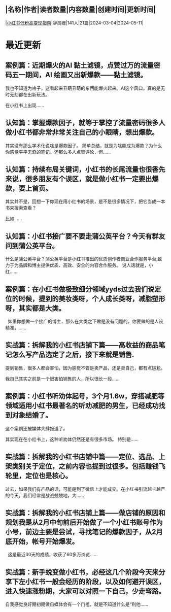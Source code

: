 |名称|作者|读者数量|内容数量|创建时间|更新时间|
---
|[小红书低粉高变现指南](https://xiaobot.net/p/lingshan03?refer=0b133df9-27dc-423b-8101-639049001c13)|@灵姗|141人|21篇|2024-03-04|2024-05-11|

# 最近更新
## 案例篇：近期爆火的AI 黏土滤镜，点赞过万的流量密码五一期间，AI 绘画又出新爆款——黏土滤镜。
我也不知道为啥子，这看起来丑萌丑萌的东西能爆火起来。AI这个风口，真的是无时无刻都在出新玩法。

在小红书上出现......
## 认知篇：掌握爆款因子，就等于掌控了流量密码很多人做小红书都非常非常关注自己的小眼睛，想出爆款。
其实没有那么学术化说啥是爆款因子。
简单总结，就是为啥能成为爆款？为什么你感觉平平无奇的笔记，还那么多人点赞评论，但......
## 认知篇：持续布局关键词，小红书的长尾流量也很香先来说，很多朋友有个误区，就是做小红书一定要出爆款，要上首页。
其实并不是，回想一下你现在用小红书的场景，是不是很多情况下，把它当成一本书来搜索查看？

比如......
## 认知篇：小红书接广要不要走蒲公英平台？今天有群友问到蒲公英平台。
什么是蒲公英平台？蒲公英平台是小红书推出的优质创作者商业合作服务平台,致力于为品牌和博主提供优质、高效、安全的内容合作服务。
说人话就是，小红......
## 案例篇：在小红书做极致细分领域yyds过去我们说定位的时候，提到的美妆类呀，个人成长类呀，减脂塑形呀，其实都是大类。
&nbsp;
如果你想做一个接广的博主，那么在大类之下做是没有问题的，你要做的是人设精准，......
## 实战篇：拆解我的小红书店铺下篇——高收益的商品笔记怎么写产品选定了之后，接下来就是销售.
提到销售，很多人都会害怕，因为感觉不管是卖产品，还是卖自己，都有点尴尬。

我自己其实之前是一个很害怕销售的人，所以很长一段......
## 案例篇：小红书听劝体起号，3个月1.6w，穿搭减肥等领域适用小红书最著名的听劝减肥的男生，已经成功找到对象结婚了。
这个案例还被媒体大肆报道了。

其实现在在小红书上，这种听劝体仍然还是有很多市场。
特别是......
## 实战篇：拆解我的小红书店铺中篇——定位、选品、上架类别关于定位，之前内容也提到过很多。包括赚钱飞轮里，定位也是核心。

过去，如果我们有产品的话，可能是到了微信上才能成交。在小红书引流越卡越严的今天，我们经常是战战兢兢地，大......
## 实战篇：拆解我的小红书店铺上篇——做店铺的原因和规划我是从2月中旬前后开始做了一个小红书账号作为小号，前边主要是尝试，寻找笔记的爆款因子，从2月底开始，帐号开始爆发。
&nbsp;
这是最近30天的成绩，收获了60多万浏览......
## 实战篇：新手蜕变做小红书，必经这几个阶段今天来分享下左小红书一般会经历的阶段，以及如何避开误区，进入快速涨粉期，大家可以对照一下自己，少走弯路。

自我感觉良好期初期做自媒体会有一个门槛，就是不知道什么是“利他......

